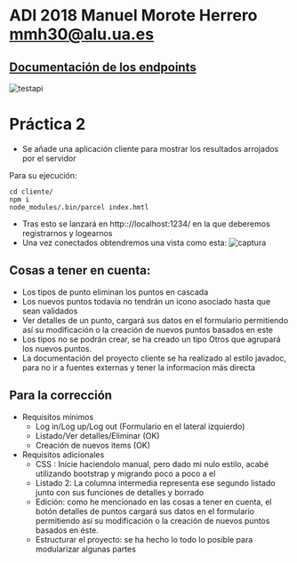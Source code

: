 # ADI 2018 Manuel Morote Herrero mmh30@alu.ua.es
## [Documentación de los endpoints](https://documenter.getpostman.com/view/5736518/RzZ4r2un)
![testapi](https://user-images.githubusercontent.com/36452194/47957803-4c7eee00-dfbd-11e8-85dc-beb82944ef6e.PNG)

# Práctica 2
* Se añade una aplicación cliente para mostrar los resultados arrojados por el servidor

Para su ejecución:
```
cd cliente/
npm i
node_modules/.bin/parcel index.hmtl
```
* Tras esto se lanzará en http:://localhost:1234/ en la que deberemos registrarnos y logearnos
* Una vez conectados obtendremos una vista como esta:
![captura](https://user-images.githubusercontent.com/36452194/48981795-61413400-f0da-11e8-8071-205177186688.PNG)

## Cosas a tener en cuenta:
* Los tipos de punto eliminan los puntos en cascada
* Los nuevos puntos todavía no tendrán un icono asociado hasta que sean validados
* Ver detalles de un punto, cargará sus datos en el formulario permitiendo así su modificación o la creación de nuevos puntos basados en este
* Los tipos no se podrán crear, se ha creado un tipo Otros que agrupará los nuevos puntos.
* La documentación del proyecto cliente se ha realizado al estilo javadoc, para no ir a fuentes externas y tener la informacion más directa

## Para la corrección
* Requisitos mínimos
  * Log in/Log up/Log out (Formulario en el lateral izquierdo)
  * Listado/Ver detalles/Eliminar (OK)
  * Creación de nuevos items (OK)
* Requisitos adicionales
  * CSS : Inicie haciendolo manual, pero dado mi nulo estilo, acabé utilizando bootstrap y migrando poco a poco a el
  * Listado 2: La columna intermedia representa ese segundo listado junto con sus funciones de detalles y borrado
  * Edición: como he mencionado en las cosas a tener en cuenta, el botón detalles de puntos cargará sus datos en el formulario permitiendo así su modificación o la creación de nuevos puntos basados en éste.
  * Estructurar el proyecto: se ha hecho lo todo lo posible para modularizar algunas partes
